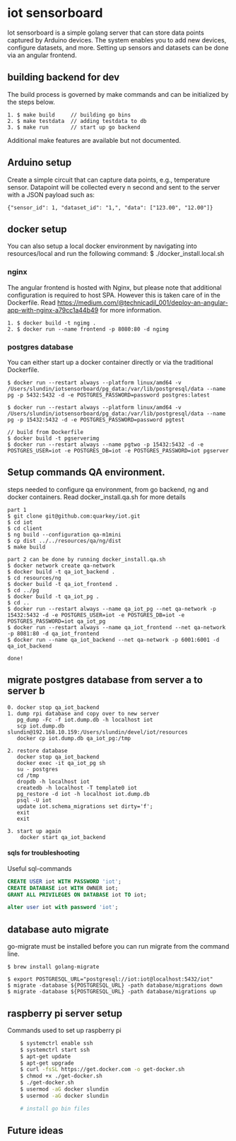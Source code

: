 # iot sensorboard

Iot sensorboard is a simple golang server that can store data points captured by Arduino devices. The system enables you
to add new devices, configure datasets, and more. Setting up sensors and datasets can be done via an angular frontend.

<insert drawing here>

## building backend for dev

The build process is governed by make commands and can be initialized by the steps below.

```
1. $ make build     // building go bins
2. $ make testdata  // adding testdata to db
3. $ make run       // start up go backend
```

Additional make features are available but not documented.

## Arduino setup

Create a simple circuit that can capture data points, e.g., temperature sensor. Datapoint will be collected every n
second and sent to the server with a JSON payload such as:

```
{"sensor_id": 1, "dataset_id": "1,", "data": ["123.00", "12.00"]}
```

## docker setup

You can also setup a local docker environment by navigating into resources/local and run the following command: $
./docker_install.local.sh

### nginx

The angular frontend is hosted with Nginx, but please note that additional configuration is required to host SPA.
However this is taken care of in the Dockerfile. Read
https://medium.com/@technicadil_001/deploy-an-angular-app-with-nginx-a79cc1a44b49 for more information.

```
1. $ docker build -t ngimg .
2. $ docker run --name frontend -p 8080:80 -d ngimg
```

### postgres database

You can either start up a docker container directly or via the traditional Dockerfile.

```
$ docker run --restart always --platform linux/amd64 -v /Users/slundin/iotsensorboard/pg_data:/var/lib/postgresql/data --name pg -p 5432:5432 -d -e POSTGRES_PASSWORD=password postgres:latest

$ docker run --restart always --platform linux/amd64 -v /Users/slundin/iotsensorboard/pg_data:/var/lib/postgresql/data --name pg -p 15432:5432 -d -e POSTGRES_PASSWORD=password pgtest

// build from Dockerfile
$ docker build -t pgserverimg
$ docker run --restart always --name pgtwo -p 15432:5432 -d -e POSTGRES_USER=iot -e POSTGRES_DB=iot -e POSTGRES_PASSWORD=iot pgserver

```

## Setup commands QA environment.

steps needed to configure qa environment, from go backend, ng and docker containers. Read docker_install.qa.sh for more
details

```
part 1
$ git clone git@github.com:quarkey/iot.git
$ cd iot
$ cd client
$ ng build --configuration qa-m1mini
$ cp dist ../../resources/qa/ng/dist
$ make build

part 2 can be done by running docker_install.qa.sh
$ docker network create qa-network
$ docker build -t qa_iot_backend .
$ cd resources/ng
$ docker build -t qa_iot_frontend .
$ cd ../pg
$ docker build -t qa_iot_pg .
$ cd ..
$ docker run --restart always --name qa_iot_pg --net qa-network -p 15432:5432 -d -e POSTGRES_USER=iot -e POSTGRES_DB=iot -e POSTGRES_PASSWORD=iot qa_iot_pg
$ docker run --restart always --name qa_iot_frontend --net qa-network -p 8081:80 -d qa_iot_frontend
$ docker run --name qa_iot_backend --net qa-network -p 6001:6001 -d qa_iot_backend

done!

```

## migrate postgres database from server a to server b

```
0. docker stop qa_iot_backend
1. dump rpi database and copy over to new server
   pg_dump -Fc -f iot.dump.db -h localhost iot
   scp iot.dump.db slundin@192.168.10.159:/Users/slundin/devel/iot/resources
   docker cp iot.dump.db qa_iot_pg:/tmp

2. restore database
   docker stop qa_iot_backend
   docker exec -it qa_iot_pg sh
   su - postgres
   cd /tmp
   dropdb -h localhost iot
   createdb -h localhost -T template0 iot
   pg_restore -d iot -h localhost iot.dump.db
   psql -U iot
   update iot.schema_migrations set dirty='f';
   exit
   exit

3. start up again
    docker start qa_iot_backend
```

#### sqls for troubleshooting

Useful sql-commands

```sql
CREATE USER iot WITH PASSWORD 'iot';
CREATE DATABASE iot WITH OWNER iot;
GRANT ALL PRIVILEGES ON DATABASE iot TO iot;

alter user iot with password 'iot';
```

## database auto migrate

go-migrate must be installed before you can run migrate from the command line.

```
$ brew install golang-migrate

$ export POSTGRESQL_URL="postgresql://iot:iot@localhost:5432/iot"
$ migrate -database ${POSTGRESQL_URL} -path database/migrations down
$ migrate -database ${POSTGRESQL_URL} -path database/migrations up
```

## raspberry pi server setup

Commands used to set up raspberry pi

```bash
    $ systemctrl enable ssh
    $ systemctrl start ssh
    $ apt-get update
    $ apt-get upgrade
    $ curl -fsSL https://get.docker.com -o get-docker.sh
    $ chmod +x ./get-docker.sh
    $ ./get-docker.sh
    $ usermod -aG docker slundin
    $ usermod -aG docker slundin

    # install go bin files
```

## Future ideas
